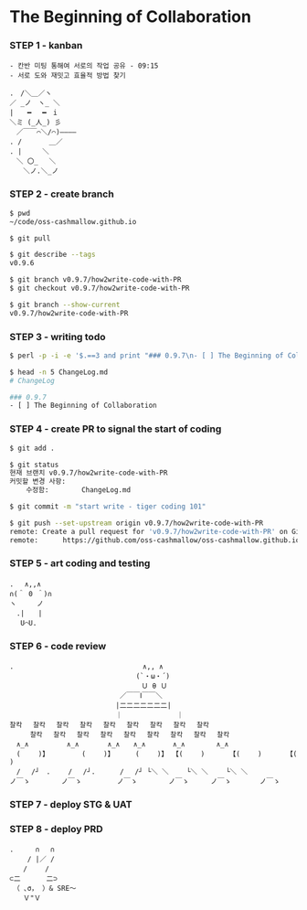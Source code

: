 # The Beginning of Collaboration

### STEP 1 - kanban
```
- 칸반 미팅 통해여 서로의 작업 공유 - 09:15
- 서로 도와 재밋고 효율적 방법 찾기

.　/＼＿／ヽ
／ _ノ　ヽ_ ＼
|　　━　 ━　i
＼ミ (_人_) 彡
　／￣￣⌒＼/⌒)――――
. /　　　　＿／　
. |　　　＼
　＼ 〇_　 ＼
　　＼ノ.＼_ノ

```

### STEP 2 - create branch
``` bash
$ pwd
~/code/oss-cashmallow.github.io

$ git pull

$ git describe --tags
v0.9.6

$ git branch v0.9.7/how2write-code-with-PR
$ git checkout v0.9.7/how2write-code-with-PR

$ git branch --show-current
v0.9.7/how2write-code-with-PR
```

### STEP 3 - writing todo
``` bash
$ perl -p -i -e '$.==3 and print "### 0.9.7\n- [ ] The Beginning of Collaboration\n\n"' ChangeLog.md

$ head -n 5 ChangeLog.md
# ChangeLog

### 0.9.7
- [ ] The Beginning of Collaboration
```

### STEP 4 - create PR to signal the start of coding
``` bash
$ git add .

$ git status
현재 브랜치 v0.9.7/how2write-code-with-PR
커밋할 변경 사항:
	수정함:        ChangeLog.md

$ git commit -m "start write - tiger coding 101"

$ git push --set-upstream origin v0.9.7/how2write-code-with-PR
remote: Create a pull request for 'v0.9.7/how2write-code-with-PR' on GitHub by visiting:
remote:      https://github.com/oss-cashmallow/oss-cashmallow.github.io/pull/new/v0.9.7/how2write-code-with-PR
```

### STEP 5 - art coding and testing
```
.　 ∧,,∧
∩(＾ 0 ＾)∩
ヽ　　　ノ
　.|　　|
　 U⌒U.
```

### STEP 6 - code review
```
.　　　　　　　　　　　　　　　　　　　∧,, ∧
　　　　　　　　　　　　　　　　　　 (`・ω・´)
　　　 　　　　　　　　　　　　 　 　 Ｕ θ Ｕ
　　　　 　　　　　　　　　　　 ／￣￣Ⅰ￣￣＼
　　　　　 　　　　　　　　　　|二二二二二二二|
　　　　　　　　　　　　　　 　｜　　　　　　　　｜
찰칵 　찰칵 　찰칵 　찰칵 　찰칵 　찰칵 　찰칵 　찰칵 　찰칵
　　　찰칵 　찰칵 　찰칵 　찰칵 　찰칵 　찰칵 　찰칵 　찰칵 　찰칵
　∧_∧　　　 　　∧_∧ 　　　 ∧_∧　　∧_∧　　　　∧_∧　　　　 ∧_∧
　(　　 )】 　 　 　(　　 )】　　　 (　　 )】 【(　　 )　　　 【(　　 )　　　 【(　　 )
　/　 /┘　.　 　/　 /┘.　 　　/　 /┘ └＼ ＼　 　└＼ ＼　　 └＼ ＼
ノ￣ゝ　 　　　ノ￣ゝ 　　　 　ノ￣ゝ　 　　　ノ￣ゝ 　　 ノ￣ゝ　 　 　ノ￣ゝ
```

### STEP 7 - deploy STG & UAT

### STEP 8 - deploy PRD

```
.　 　 ∩　 ∩
　　 / |／ /
　　/ 　　/
⊂二 　 　 二⊃
　（ ､σ， ）& SRE～
　　Ｖ"Ｖ
```

